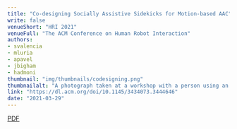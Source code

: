 ```yaml
---
title: "Co-designing Socially Assistive Sidekicks for Motion-based AAC"
write: false
venueShort: "HRI 2021"
venueFull: "The ACM Conference on Human Robot Interaction"
authors:
- svalencia
- mluria
- apavel
- jbigham
- hadmoni
thumbnail: "img/thumbnails/codesigning.png"
thumbnailalt: "A photograph taken at a workshop with a person using an AAC device, her close conversational partner, and puppeteers. All participants stand around a table full of craft supplies and are engaged in coversation."
link: "https://dl.acm.org/doi/10.1145/3434073.3444646"
date: "2021-03-29"
---
```

[PDF][1]

[1]: papers/codesigning.pdf